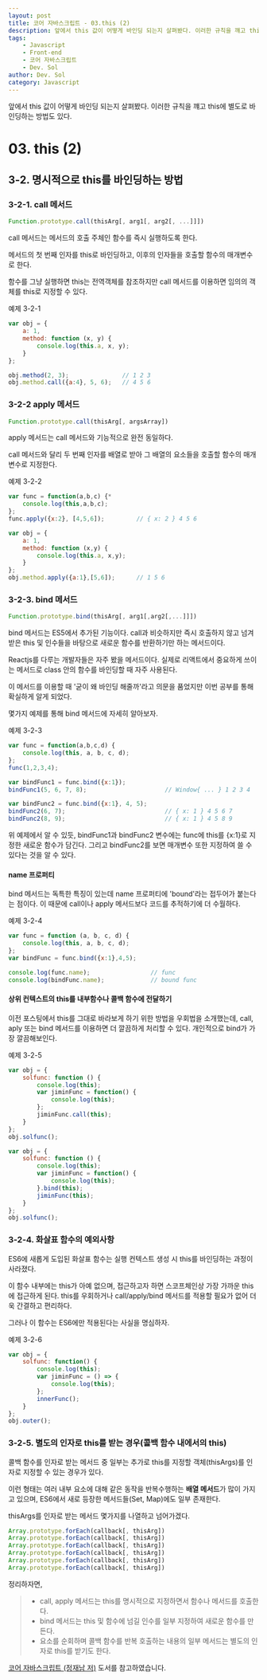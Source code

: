 ```yaml
---
layout: post
title: 코어 자바스크립트 - 03.this (2)
description: 앞에서 this 값이 어떻게 바인딩 되는지 살펴봤다. 이러한 규칙을 꺠고 this에 별도로 바인딩하는 방법도 있다.
tags: 
    - Javascript
    - Front-end
    - 코어 자바스크립트
    - Dev. Sol
author: Dev. Sol
category: Javascript
---
```


앞에서 this 값이 어떻게 바인딩 되는지 살펴봤다. 이러한 규칙을 꺠고 this에 별도로 바인딩하는 방법도 있다.


# 03. this (2)

## 3-2. 명시적으로 this를 바인딩하는 방법

### 3-2-1. call 메서드
```javascript
Function.prototype.call(thisArg[, arg1[, arg2[, ...]]])
```
call 메서드는 메서드의 호출 주체인 함수를 즉시 실행하도록 한다.

메서드의 첫 번째 인자를 this로 바인딩하고, 이후의 인자들을 호출할 함수의 매개변수로 한다.

함수를 그냥 실행하면 this는 전역객체를 참조하지만 call 메서드를 이용하면 임의의 객체를 this로 지정할 수 있다.

예제 3-2-1
```javascript
var obj = {
    a: 1,
    method: function (x, y) {
        console.log(this.a, x, y);
    }
};

obj.method(2, 3);               // 1 2 3
obj.method.call({a:4}, 5, 6);   // 4 5 6
```


### 3-2-2 apply 메서드
```javascript
Function.prototype.call(thisArg[, argsArray])
```

apply 메서드는 call 메서드와 기능적으로 완전 동일하다.

call 메서드와 달리 두 번째 인자를 배열로 받아 그 배열의 요소들을 호출할 함수의 매개변수로 지정한다.

예제 3-2-2
```javascript
var func = function(a,b,c) {*
    console.log(this,a,b,c);
};
func.apply({x:2}, [4,5,6]);         // { x: 2 } 4 5 6

var obj = {
    a: 1,
    method: function (x,y) {
        console.log(this.a, x,y);
    }
};
obj.method.apply({a:1},[5,6]);      // 1 5 6
```

### 3-2-3. bind 메서드
```javascript
Function.prototype.bind(thisArg[, arg1[,arg2[,...]]])
```

bind 메서드는 ES5에서 추가된 기능이다. call과 비슷하지만 즉시 호출하지 않고 넘겨받은 this 및 인수들을 바탕으로 새로운 함수를 반환하기만 하는 메서드이다.

Reactjs를 다루는 개발자들은 자주 봤을 메서드이다. 실제로 리액트에서 중요하게 쓰이는 메서드로 class 안의 함수를 바인딩할 때 자주 사용된다.

이 메서드를 이용할 때 '굳이 왜 바인딩 해줄까'라고 의문을 품었지만 이번 공부를 통해 확실하게 알게 되었다.

몇가지 예제를 통해 bind 메서드에 자세히 알아보자.

예제 3-2-3
```javascript
var func = function(a,b,c,d) {
    console.log(this, a, b, c, d);
};
func(1,2,3,4);

var bindFunc1 = func.bind({x:1});
bindFunc1(5, 6, 7, 8);                      // Window{ ... } 1 2 3 4

var bindFunc2 = func.bind({x:1}, 4, 5);
bindFunc2(6, 7);                            // { x: 1 } 4 5 6 7
bindFunc2(8, 9);                            // { x: 1 } 4 5 8 9
```

위 예제에서 알 수 있듯, bindFunc1과 bindFunc2 변수에는 func에 this를 {x:1}로 지정한 새로운 함수가 담긴다.
그리고 bindFunc2를 보면 매개변수 또한 지정하여 쓸 수 있다는 것을 알 수 있다.

#### name 프로퍼티

bind 메서드는 독특한 특징이 있는데 name 프로퍼티에 'bound'라는 접두어가 붙는다는 점이다. 이 때문에 call이나 apply 메서드보다 코드를 추적하기에 더 수월하다.

예제 3-2-4
```javascript
var func = function (a, b, c, d) {
    console.log(this, a, b, c, d);
};
var bindFunc = func.bind({x:1},4,5);

console.log(func.name);                 // func
console.log(bindFunc.name);             // bound func
```

#### 상위 컨텍스트의 this를 내부함수나 콜백 함수에 전달하기

이전 포스팅에서 this를 그대로 바라보게 하기 위한 방법을 우회법을 소개했는데, call, aply 또는 bind 메서드를 이용하면 더 깔끔하게 처리할 수 있다. 개인적으로 bind가 가장 깔끔해보인다.

예제 3-2-5
```javascript
var obj = {
    solfunc: function () {
        console.log(this);
        var jiminFunc = function() {
            console.log(this);
        };
        jiminFunc.call(this);
    }
};
obj.solfunc();
```
```javascript
var obj = {
    solfunc: function () {
        console.log(this);
        var jiminFunc = function() {
            console.log(this);
        }.bind(this);
        jiminFunc(this);
    }
};
obj.solfunc();
```

### 3-2-4. 화살표 함수의 예외사항

ES6에 새롭게 도입된 화살표 함수는 실행 컨텍스트 생성 시 this를 바인딩하는 과정이 사라졌다.

이 함수 내부에는 this가 아예 없으며, 접근하고자 하면 스코프체인상 가장 가까운 this에 접근하게 된다. this를 우회하거나 call/apply/bind 메서드를 적용할 필요가 없어 더욱 간결하고 편리하다.

그러나 이 함수는 ES6에만 적용된다는 사실을 명심하자.

예제 3-2-6
```javascript
var obj = {
    solfunc: function() {
        console.log(this);
        var jiminFunc = () => {
            console.log(this);
        };
        innerFunc();
    }
};
obj.outer();
```

### 3-2-5. 별도의 인자로 this를 받는 경우(콜백 함수 내에서의 this)

콜백 함수를 인자로 받는 메서드 중 일부는 추가로 this를 지정할 객체(thisArgs)를 인자로 지정할 수 있는 경우가 있다.

이런 형태는 여러 내부 요소에 대해 같은 동작을 반복수행하는 **배열 메서드**가 많이 가지고 있으며, ES6에서 새로 등장한 메서드들(Set, Map)에도 일부 존재한다.

thisArgs를 인자로 받는 메서드 몇가지를 나열하고 넘어가겠다.
```javascript
Array.prototype.forEach(callback[, thisArg])
Array.prototype.forEach(callback[, thisArg])
Array.prototype.forEach(callback[, thisArg])
Array.prototype.forEach(callback[, thisArg])
Array.prototype.forEach(callback[, thisArg])
Array.prototype.forEach(callback[, thisArg])
```

정리하자면,
> - call, apply 메서드는 this를 명시적으로 지정하면서 함수나 메서드를 호출한다.
> - bind 메서드는 this 및 함수에 넘길 인수를 일부 지정하여 새로운 함수를 만든다.
> - 요소를 순회하며 콜백 함수를 반복 호출하는 내용의 일부 메서드는 별도의 인자로 this를 받기도 한다.



 [코어 자바스크립트 (정재남 저)](http://www.yes24.com/Product/Goods/78586788) 도서를 참고하였습니다.
<br><br>  
